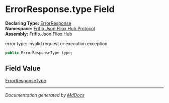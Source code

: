 ﻿<!--  
  <auto-generated>   
    The contents of this file were generated by a tool.  
    Changes to this file may be list if the file is regenerated  
  </auto-generated>   
-->

# ErrorResponse.type Field

**Declaring Type:** [ErrorResponse](../index.md)  
**Namespace:** [Friflo.Json.Fliox.Hub.Protocol](../../index.md)  
**Assembly:** Friflo.Json.Fliox.Hub

error type: invalid request or execution exception

```csharp
public ErrorResponseType type;
```

## Field Value

[ErrorResponseType](../../ErrorResponseType/index.md)

___

*Documentation generated by [MdDocs](https://github.com/ap0llo/mddocs)*
